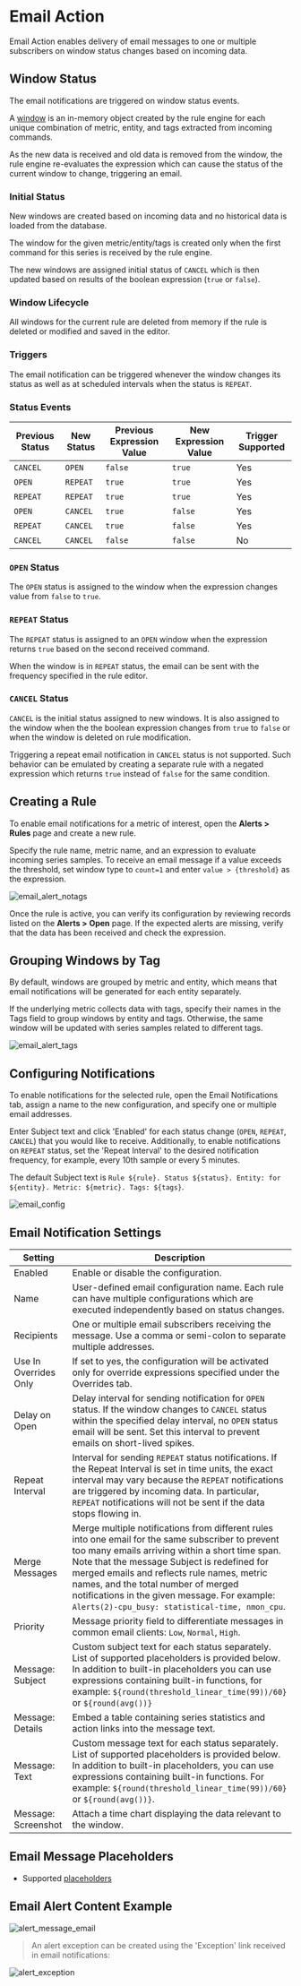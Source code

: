 # Email Action

Email Action enables delivery of email messages to one or multiple
subscribers on window status changes based on incoming data.

## Window Status

The email notifications are triggered on window status events.

A [window](window.md) is an in-memory object created by the rule engine for each unique combination of metric, entity, and tags extracted from incoming commands.

As the new data is received and old data is removed from the window, the rule engine re-evaluates the expression which can cause the status of the current window to change, triggering an email.

### Initial Status

New windows are created based on incoming data and no historical data is loaded from the database.

The window for the given metric/entity/tags is created only when the first command for this series is received by the rule engine.

The new windows are assigned initial status of `CANCEL` which is then updated based on results of the boolean expression (`true` or `false`).

### Window Lifecycle

All windows for the current rule are deleted from memory if the rule is deleted or modified and saved in the editor.

### Triggers

The email notification can be triggered whenever the window changes its status as well as at scheduled intervals when the status is `REPEAT`.

### Status Events

| Previous Status | New Status | Previous Expression Value | New Expression Value | Trigger Supported |
| --- | --- | --- | --- | --- |
| `CANCEL` | `OPEN` | `false` | `true` | Yes |
| `OPEN`  | `REPEAT` | `true` | `true` | Yes |
| `REPEAT` | `REPEAT` | `true` | `true` | Yes |
| `OPEN` | `CANCEL` | `true` | `false` | Yes |
| `REPEAT` | `CANCEL` | `true` | `false` | Yes |
| `CANCEL` | `CANCEL` | `false` | `false` | No |

### `OPEN` Status

The `OPEN` status is assigned to the window when the expression changes value from `false` to `true`.

### `REPEAT` Status

The `REPEAT` status is assigned to an `OPEN` window when the expression returns `true` based on the second received command.

When the window is in `REPEAT` status, the email can be sent with the frequency specified in the rule editor.

### `CANCEL` Status

`CANCEL` is the initial status assigned to new windows. It is also assigned to the window when the the boolean expression changes from `true` to `false` or when the window is deleted on rule modification.

Triggering a repeat email notification in `CANCEL` status is not supported. Such behavior can be emulated by creating a separate rule with a negated expression which returns `true` instead of `false` for the same condition.

## Creating a Rule

To enable email notifications for a metric of interest, open the **Alerts > Rules** page and create a new rule.

Specify the rule name, metric name, and an expression to evaluate incoming
series samples. To receive an email message if a value exceeds the
threshold, set window type to `count=1` and enter `value > {threshold}`
as the expression.

![email_alert_notags](images/email_alert_notags.png)

Once the rule is active, you can verify its configuration by reviewing
records listed on the **Alerts > Open** page. If the expected alerts are missing, verify that
the data has been received and check the expression.

## Grouping Windows by Tag

By default, windows are grouped by metric and entity, which means that email
notifications will be generated for each entity separately.

If the underlying metric collects data with tags, specify their names in
the Tags field to group windows by entity and tags. Otherwise, the
same window will be updated with series samples related to different
tags.

![email_alert_tags](images/email_alert_tags.png)

## Configuring Notifications

To enable notifications for the selected rule, open the Email Notifications
tab, assign a name to the new configuration, and specify one or multiple
email addresses.

Enter Subject text and click 'Enabled' for each status change (`OPEN`,
`REPEAT`, `CANCEL`) that you would like to receive. Additionally, to enable
notifications on `REPEAT` status, set the 'Repeat Interval' to the desired
notification frequency, for example, every 10th sample or every 5 minutes.

The default Subject text is
`Rule ${rule}. Status ${status}. Entity: for ${entity}. Metric: ${metric}. Tags: ${tags}`.

![email_config](images/email_config1.png)

## Email Notification Settings

| Setting | Description |
| --- | --- |
| Enabled | Enable or disable the configuration. |
| Name | User-defined email configuration name. Each rule can have multiple configurations which are executed independently based on status changes. |
| Recipients | One or multiple email subscribers receiving the message. Use a comma or semi-colon to separate multiple addresses. |
| Use In Overrides Only | If set to yes, the configuration will be activated only for override expressions specified under the Overrides tab. |
| Delay on Open | Delay interval for sending notification for `OPEN` status. If the window changes to `CANCEL` status within the specified delay interval, no `OPEN` status email will be sent. Set this interval to prevent emails on short-lived spikes. |
| Repeat Interval | Interval for sending `REPEAT` status notifications. If the Repeat Interval is set in time units, the exact interval may vary because the `REPEAT` notifications are triggered by incoming data. In particular, `REPEAT` notifications will not be sent if the data stops flowing in. |
| Merge Messages | Merge multiple notifications from different rules into one email for the same subscriber to prevent too many emails arriving within a short time span. Note that the message Subject is redefined for merged emails and reflects rule names, metric names, and the total number of merged notifications in the given message. For example: `Alerts(2)-cpu_busy: statistical-time, nmon_cpu`. |
| Priority | Message priority field to differentiate messages in common email clients: `Low`, `Normal`, `High`. |
| Message: Subject | Custom subject text for each status separately. List of supported placeholders is provided below. In addition to built-in placeholders you can use expressions containing built-in functions, for example: `${round(threshold_linear_time(99))/60}` or `${round(avg())}` |
| Message: Details | Embed a table containing series statistics and action links into the message text. |
| Message: Text | Custom message text for each status separately. List of supported placeholders is provided below. In addition to built-in placeholders, you can use expressions containing built-in functions. For example: `${round(threshold_linear_time(99))/60}` or `${round(avg())}`. |
| Message: Screenshot | Attach a time chart displaying the data relevant to the window.  |

## Email Message Placeholders

* Supported [placeholders](placeholders.md)

## Email Alert Content Example

![](images/alert_message_email.png "alert_message_email")

> An alert exception can be created using the 'Exception' link received in email notifications:

![](images/alert_exception.png "alert_exception")
